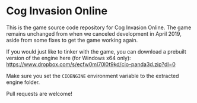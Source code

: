 # Cog Invasion Online #

This is the game source code repository for Cog Invasion Online. The game remains unchanged from when we canceled development in April 2019, aside from some fixes to get the game working again.

If you would just like to tinker with the game, you can download a prebuilt version of the engine here (for Windows x64 only):
https://www.dropbox.com/s/ecfw0ml70l0t9kd/cio-panda3d.zip?dl=0

Make sure you set the `CIOENGINE` environment variable to the extracted engine folder.

Pull requests are welcome!
